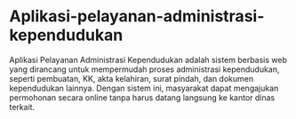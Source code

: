 # Aplikasi-pelayanan-administrasi-kependudukan
Aplikasi Pelayanan Administrasi Kependudukan adalah sistem berbasis web yang dirancang untuk mempermudah proses administrasi kependudukan, seperti pembuatan, KK, akta kelahiran, surat pindah, dan dokumen kependudukan lainnya. Dengan sistem ini, masyarakat dapat mengajukan permohonan secara online tanpa harus datang langsung ke kantor dinas terkait.
